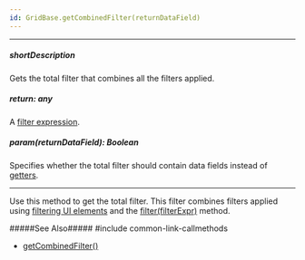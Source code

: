 ```yaml
---
id: GridBase.getCombinedFilter(returnDataField)
---
```

---
##### shortDescription
Gets the total filter that combines all the filters applied.

##### return: any
A [filter expression](/Documentation/Guide/Data_Layer/Data_Layer/#Reading_Data/Filtering).

##### param(returnDataField): Boolean
Specifies whether the total filter should contain data fields instead of [getters](/Documentation/Guide/Data_Layer/Data_Layer/#Getters_And_Setters).

---
Use this method to get the total filter. This filter combines filters applied using [filtering UI elements](/Documentation/Guide/Widgets/{WidgetName}/Filtering_and_Searching/) and the [filter(filterExpr)]({basewidgetpath}/Methods/#filterfilterExpr) method.

#####See Also#####
#include common-link-callmethods
- [getCombinedFilter()]({basewidgetpath}/Methods/#getCombinedFilter)